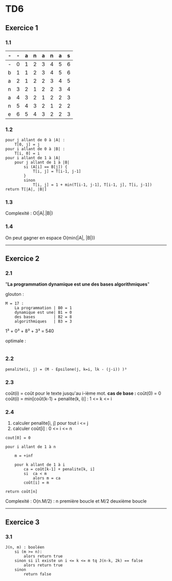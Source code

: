 # TD6

## Exercice 1

### 1.1

| - | - | a | n | a | n | a | s |
|---|---|---|---|---|---|---|---|
| - | 0 | 1 | 2 | 3 | 4 | 5 | 6 |
| b | 1 | 1 | 2 | 3 | 4 | 5 | 6 |
| a | 2 | 1 | 2 | 2 | 3 | 4 | 5 |
| n | 3 | 2 | 1 | 2 | 2 | 3 | 4 |
| a | 4 | 3 | 2 | 1 | 2 | 2 | 3 |
| n | 5 | 4 | 3 | 2 | 1 | 2 | 2 |
| e | 6 | 5 | 4 | 3 | 2 | 2 | 3 |

### 1.2 

```
pour j allant de 0 à |A| :
	T[0, j] = j
pour i allant de 0 à |B| :
	T[i, 0] = i
pour i allant de 1 à |A|
	pour j allant de 1 à |B|
		si (A[i] == B[j]) {
			T[i, j] = T[i-1, j-1]
		}
		sinon
			T[i, j] = 1 + min(T[i-1, j-1], T[i-1, j], T[i, j-1])
return T[|A|, |B|]
```

### 1.3

Complexité : O(|A|.|B|)

### 1.4

On peut gagner en espace O(min(|A|, |B|))

---

## Exercice 2

### 2.1

"**La programmation dynamique est une des bases algorithmiques**"

glouton :
```
M = 17 :
	La programmation | B0 = 1
	dynamique est une| B1 = 0
	des bases        | B2 = 8
	algorithmiques   | B3 = 3
```
1³ + 0³ + 8³ + 3³ = 540

optimale :
```
```

### 2.2

```
penalite(i, j) = (M - Epsilone(j, k=i, lk - (j-i)) )³
```

### 2.3

coût(i) = coût pour le texte jusqu'au i-ième mot.
**cas de base :** coût(0) = 0
coût(i) = min[coût(k-1) + penalite(k, i)] : 1 <= k <= i

### 2.4

1. calculer penalite[i, j] pour tout i <= j
2. calculer coût[i] : 0 <= i <= n
```
cout[0] = 0

pour i allant de 1 à n

	m = +inf

	pour k allant de 1 à i
		ca = coût[k-1] + penalite[k, i]
		si  ca < m
			alors m = ca
		coût[i] = m

return coût[n]
```

Complexité : O(n.M/2) : n première boucle et M/2 deuxième boucle

---

## Exercice 3

### 3.1

```
J(n, m) : booléen
	si (m >= n):
		alors return true
	sinon si il existe un i <= k <= m tq J(n-k, 2k) == false
		alors return true
	sinon
		return false
```